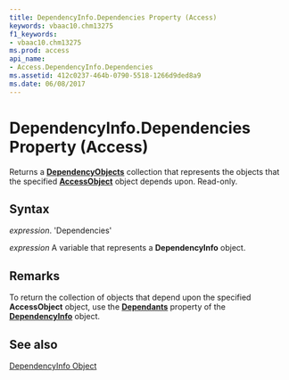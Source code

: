 ```yaml
---
title: DependencyInfo.Dependencies Property (Access)
keywords: vbaac10.chm13275
f1_keywords:
- vbaac10.chm13275
ms.prod: access
api_name:
- Access.DependencyInfo.Dependencies
ms.assetid: 412c0237-464b-0790-5518-1266d9ded8a9
ms.date: 06/08/2017
---
```



# DependencyInfo.Dependencies Property (Access)

Returns a  **[DependencyObjects](Access.DependencyObjects.md)** collection that represents the objects that the specified **[AccessObject](Access.AccessObject.md)** object depends upon. Read-only.


## Syntax

 _expression_. 'Dependencies'

 _expression_ A variable that represents a **DependencyInfo** object.


## Remarks

To return the collection of objects that depend upon the specified  **AccessObject** object, use the **[Dependants](Access.DependencyInfo.Dependants.md)** property of the **[DependencyInfo](Access.DependencyInfo.md)** object.


## See also


[DependencyInfo Object](Access.DependencyInfo.md)

